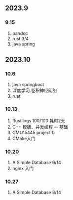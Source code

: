 ## 2023.9
### 9.15

1. pandoc
2. rust 3/4
3. java spring

## 2023.10
### 10.6

1. java springboot
2. 深度学习.卷积神经网络
3. rust

### 10.13

1. Rustlings 100/100 耗时2天
2. C++ 模版、并发编程 -- 基础
3. CMU15445 project 0
4. CMake入门

### 10.20

1. A Simple Database 6/14
2. nginx 入门

### 10.27

1. A Simple Database 8/14